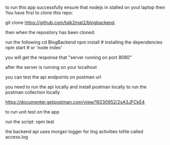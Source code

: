 to run this app successfully
ensure that nodejs in stalled on yout laptop
then 
You have first to clone this repo:

git clone https://github.com/talk2mat2/blogbackend.


then when the repository has been cloned:

run the following
cd BlogBackend
npm install # installing the dependencies
npm start # or 'node index'

you will get the response that "server running on port 8080"

after the server is running on your localhost

you can test the api endpoints on postman url

you need to run the api locally and install postman
locally to run the postman collection locally

https://documenter.getpostman.com/view/19230952/2sA3JFCkE4


to run unit test on the app

run the script:  npm test

the backend api uses morgan logger for ling activities tofile called access.log


